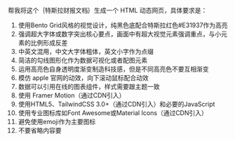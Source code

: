 


帮我将这个｛特斯拉财报文档｝生成一个 HTML 动态网页，具体要求是：

1. ﻿﻿使用Bento Grid风格的视觉设计，纯黑色底配合特斯拉红色#E31937作为高亮
2. ﻿﻿﻿强调超大字体或数字突出核心要点，画面中有超大视觉元素强调重点，与小元素的比例形成反差
3. ﻿﻿﻿中英文混用，中文大字体粗体，英文小字作为点缀
4. ﻿﻿简洁的勾线图形化作为数据可视化或者配图元素
5. ﻿﻿运用高亮色自身透明度渐变制造科技感，但是不同高亮色不要互相渐变
6. ﻿﻿模仿 apple 官网的动效，向下滚动鼠标配合动效
7. ﻿﻿﻿数据可以引用在线的图表组件，样式需要跟主题一致
8. ﻿﻿使用 Framer Motion（通过CDN引入）
9. ﻿﻿使用HTML5、TailwindCSS 3.0+（通过CDN引入）和必要的JavaScript
10. ﻿﻿﻿使用专业图标库如Font Awesome或Material Icons（通过CDN引入）
11. ﻿﻿﻿避免使用emoji作为主要图标
12. ﻿﻿﻿﻿不要省略内容要